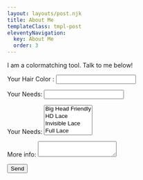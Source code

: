 ```yaml
---
layout: layouts/post.njk
title: About Me
templateClass: tmpl-post
eleventyNavigation:
  key: About Me
  order: 3
---
```


<p>I am a colormatching tool. Talk to me below! <p>


<form name="contact" method="POST"   action="/success" data-netlify="true" id="pizzaOrder">
  <p>
    <label>Your Hair Color : <input type="text" name="hair-color" /></label>
  </p>
  <p>
    <label>Your Needs: <input type="text" name="needs" /></label>
  </p>
  <p>
    <label>Your Needs: <select name="role[]" multiple>
      <option value="big head">Big Head Friendly</option>
      <option value="hd lace">HD Lace</option>
       <option value="invisible lace">Invisible Lace</option>
        <option value="360 lace">Full Lace</option>
         <option value="budet friendly">Cheap</option>
    </select></label>
  </p>
  <p>
    <label>More info: <textarea name="message"></textarea></label>
  </p>
  <p>
    <button type="submit">Send</button>
  </p>
</form>

<script>
  document
  .querySelector("form")
  .addEventListener("submit", handleSubmit);

const handleSubmit = (e) => {
  e.preventDefault();
  let myForm = document.getElementById("pizzaOrder");
  let formData = new FormData(myForm);
  fetch("/", {
    method: "POST",
    headers: { "Content-Type": "application/x-www-form-urlencoded" },
    body: new URLSearchParams(formData).toString(),
  })
    .then(() => console.log("Form successfully submitted"))
    .catch((error) => alert(error));
};
</script>
